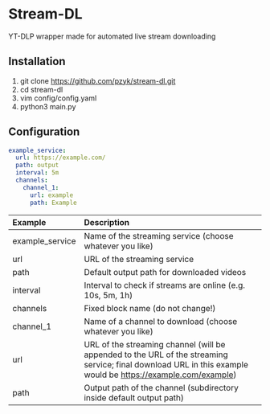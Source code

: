 # Stream-DL
YT-DLP wrapper made for automated live stream downloading

## Installation
1. git clone https://github.com/pzyk/stream-dl.git
2. cd stream-dl
3. vim config/config.yaml
4. python3 main.py

## Configuration
```yaml
example_service:
  url: https://example.com/
  path: output
  interval: 5m
  channels:
    channel_1:
      url: example
      path: Example
```
Example|Description
:---|:---
example_service|Name of the streaming service (choose whatever you like)
url|URL of the streaming service
path|Default output path for downloaded videos
interval|Interval to check if streams are online (e.g. 10s, 5m, 1h)
channels|Fixed block name (do not change!)
channel_1|Name of a channel to download (choose whatever you like)
url|URL of the streaming channel (will be appended to the URL of the streaming service; final download URL in this example would be https://example.com/example)
path|Output path of the channel (subdirectory inside default output path)
